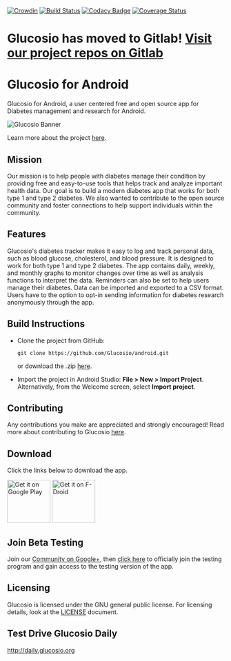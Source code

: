 [![Crowdin](https://d322cqt584bo4o.cloudfront.net/glucosio/localized.png)](https://crowdin.com/project/glucosio)
[![Build Status](https://travis-ci.org/Glucosio/glucosio-android.svg)](https://travis-ci.org/Glucosio/glucosio-android)
[![Codacy Badge](https://api.codacy.com/project/badge/Grade/a6f7bcc22a174ac9b36795438c143b6d)](https://www.codacy.com/app/Glucosio/glucosio-android?utm_source=github.com&amp;utm_medium=referral&amp;utm_content=Glucosio/glucosio-android&amp;utm_campaign=Badge_Grade)
[![Coverage Status](https://coveralls.io/repos/github/Glucosio/glucosio-android/badge.svg?branch=develop)](https://coveralls.io/github/Glucosio/glucosio-android?branch=develop)

# Glucosio has moved to Gitlab! [Visit our project repos on Gitlab](https://gitlab.com/glucosio)

# Glucosio for Android
Glucosio for Android, a user centered free and open source app for Diabetes management and research for Android.

![Glucosio Banner](https://cloud.githubusercontent.com/assets/5623301/14087778/f02be08c-f52b-11e5-9ff3-15bc5670cddb.png)

Learn more about the project [here](https://glucosio.org).
 
## Mission

Our mission is to help people with diabetes manage their condition by providing free and easy-to-use tools that helps track and analyze important health data. 
Our goal is to build a modern diabetes app that works for both type 1 and type 2 diabetes. 
We also wanted to contribute to the open source community and foster connections to help support individuals within the community. 
 
## Features 

Glucosio's diabetes tracker makes it easy to log and track personal data, such as blood glucose, cholesterol, and blood pressure. 
It is designed to work for both type 1 and type 2 diabetes. 
The app contains daily, weekly, and monthly graphs to monitor changes over time as well as analysis functions to interpret the data. 
Reminders can also be set to help users manage their diabetes. 
Data can be imported and exported to a CSV format. 
Users have to the option to opt-in sending information for diabetes research anonymously through the app. 
 
## Build Instructions
 
- Clone the project from GitHub: 
   ```
   git clone https://github.com/Glucosio/android.git
   ```
   or download the .zip [here](https://github.com/Glucosio/android/archive/master.zip).

- Import the project in Android Studio: **File > New > Import Project**.
  Alternatively, from the Welcome screen, select **Import project**.

## Contributing

Any contributions you make are appreciated and strongly encouraged! 
Read more about contributing to Glucosio [here](CONTRIBUTING.md).

## Download

Click the links below to download the app.

<a href="https://play.google.com/store/apps/details?id=org.glucosio.android&utm_source=global_co&utm_medium=prtnr&utm_content=Mar2515&utm_campaign=PartBadge&pcampaignid=MKT-AC-global-none-all-co-pr-py-PartBadges-Oct1515-1" target="_blank">
<img src="https://play.google.com/intl/en_us/badges/images/generic/en-play-badge.png" alt="Get it on Google Play" height="100"/></a>
<a href="https://f-droid.org/repository/browse/?fdid=org.glucosio.android" target="_blank">
<img src="https://f-droid.org/badge/get-it-on.png" alt="Get it on F-Droid" height="100"/></a>

## Join Beta Testing
Join our [Community on Google+](https://plus.google.com/communities/117048486613219870727), then [click here](https://play.google.com/apps/testing/org.glucosio.android) to officially join the testing program and gain access to the testing version of the app.

## Licensing
Glucosio is licensed under the GNU general public license. 
For licensing details, look at the [LICENSE](LICENSE) document.

## Test Drive Glucosio Daily
http://daily.glucosio.org
